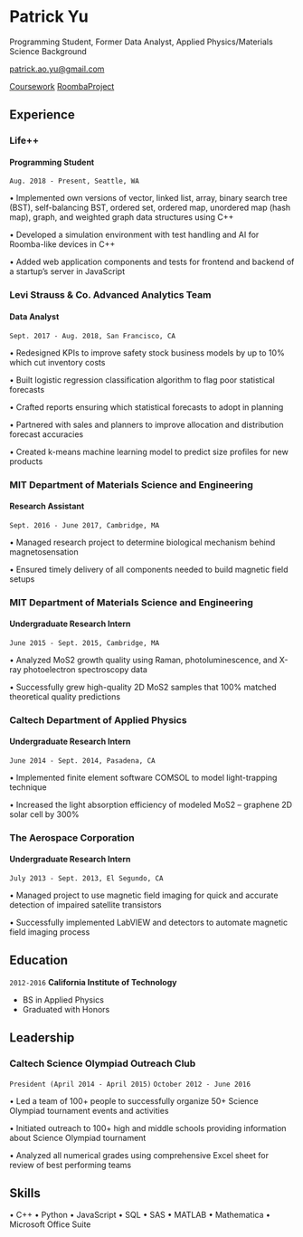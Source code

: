 # Patrick Yu
Programming Student, Former Data Analyst, Applied Physics/Materials Science Background

patrick.ao.yu@gmail.com

<div id="webaddress">
 
<a href="https://dev.azure.com/flashhire/_git/PatrickYu?path=%2FPractice">Coursework</a>
<a href="https://dev.azure.com/flashhire/_git/PatrickYu?path=%2FRoomba">RoombaProject</a>

</div>


## Experience
### Life++
#### Programming Student 
`Aug. 2018 - Present, Seattle, WA`

•	Implemented own versions of vector, linked list, array, binary search tree (BST), self-balancing BST, ordered set, ordered map, unordered map (hash map), graph, and weighted graph data structures using C++

•	Developed a simulation environment with test handling and AI for Roomba-like devices in C++

•	Added web application components and tests for frontend and backend of a startup’s server in JavaScript

### Levi Strauss & Co. Advanced Analytics Team
#### Data Analyst 								 
`Sept. 2017 - Aug. 2018, San Francisco, CA`

•	Redesigned KPIs to improve safety stock business models by up to 10% which cut inventory costs

•	Built logistic regression classification algorithm to flag poor statistical forecasts

•	Crafted reports ensuring which statistical forecasts to adopt in planning

•	Partnered with sales and planners to improve allocation and distribution forecast accuracies

•	Created k-means machine learning model to predict size profiles for new products
 
### MIT Department of Materials Science and Engineering
#### Research Assistant
`Sept. 2016 - June 2017, Cambridge, MA`

•	Managed research project to determine biological mechanism behind magnetosensation

•	Ensured timely delivery of all components needed to build magnetic field setups

### MIT Department of Materials Science and Engineering
#### Undergraduate Research Intern                                                                    
`June 2015 - Sept. 2015, Cambridge, MA`

•	Analyzed MoS2 growth quality using Raman, photoluminescence, and X-ray photoelectron spectroscopy data

•	Successfully grew high-quality 2D MoS2 samples that 100% matched theoretical quality predictions

### Caltech Department of Applied Physics 
#### Undergraduate Research Intern
`June 2014 - Sept. 2014, Pasadena, CA`

•	Implemented finite element software COMSOL to model light-trapping technique

•	Increased the light absorption efficiency of modeled MoS2 – graphene 2D solar cell by 300%

### The Aerospace Corporation
#### Undergraduate Research Intern
`July 2013 - Sept. 2013, El Segundo, CA`

•	Managed project to use magnetic field imaging for quick and accurate detection of impaired satellite transistors

•	Successfully implemented LabVIEW and detectors to automate magnetic field imaging process

## Education

`2012-2016`
__California Institute of Technology__

- BS in Applied Physics
- Graduated with Honors

## Leadership
### Caltech Science Olympiad Outreach Club
`President (April 2014 - April 2015)` 
`October 2012 - June 2016`

•	Led a team of 100+ people to successfully organize 50+ Science Olympiad tournament events and activities

•	Initiated outreach to 100+ high and middle schools providing information about Science Olympiad tournament 

•	Analyzed all numerical grades using comprehensive Excel sheet for review of best performing teams

## Skills

• C++ • Python • JavaScript • SQL • SAS • MATLAB • Mathematica • Microsoft Office Suite

